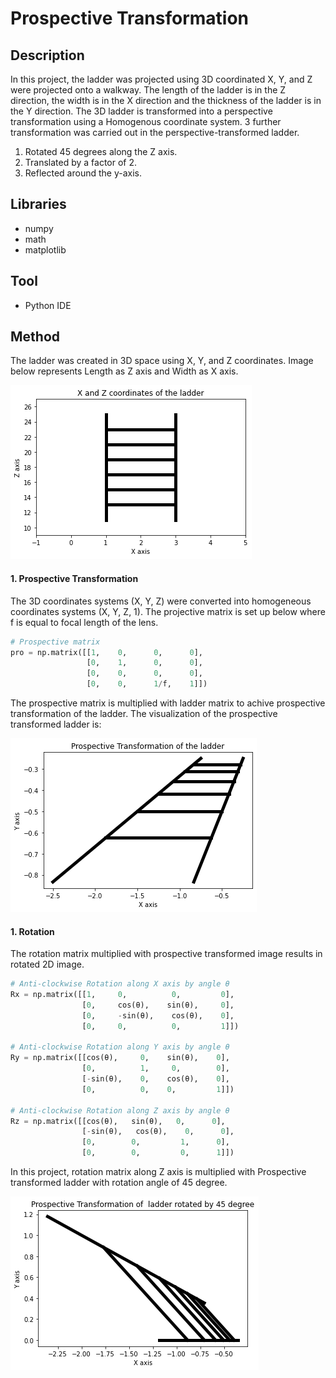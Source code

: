 # Prospective Transformation
## Description
In this project, the ladder was projected using 3D coordinated X, Y, and Z were projected onto a walkway. The length of the ladder is in the Z direction, the width is in the X direction and the thickness of the ladder is in the Y direction. The 3D ladder is transformed into a perspective transformation using a Homogenous coordinate system. 3 further transformation was carried out in the perspective-transformed ladder.
1.	Rotated 45 degrees along the Z axis.
2.	 Translated by a factor of 2.
3.	Reflected around the y-axis. 

## Libraries 
* numpy
* math
* matplotlib

## Tool
* Python IDE

## Method
The ladder was created in 3D space using X, Y, and Z coordinates. Image below represents Length as Z axis and Width as X axis. 

<img src="https://github.com/bipulsimkhada/Image/blob/main/CV%20images/ladder%20x-z.png">

#### 1. Prospective Transformation
The 3D coordinates systems (X, Y, Z) were converted into homogeneous coordinates systems (X, Y, Z, 1). The projective matrix is set up below where f is equal to focal length of the lens. 

```python
# Prospective matrix
pro = np.matrix([[1,    0,      0,      0],
                 [0,    1,      0,      0],
                 [0,    0,      0,      0],
                 [0,    0,      1/f,    1]])
```

The prospective matrix is multiplied with ladder matrix to achive prospective transformation of the ladder. The visualization of the prospective transformed ladder is:

<img src="https://github.com/bipulsimkhada/Image/blob/main/CV%20images/prospective%20transformation.png">

#### 1. Rotation
The rotation matrix multiplied with prospective transformed image results in rotated 2D image. 

```python
# Anti-clockwise Rotation along X axis by angle θ
Rx = np.matrix([[1,     0,          0,         0],
                [0,     cos(θ),    sin(θ),     0],
                [0,     -sin(θ),    cos(θ),    0],
                [0,     0,          0,         1]])
                
# Anti-clockwise Rotation along Y axis by angle θ
Ry = np.matrix([[cos(θ),     0,    sin(θ),    0],
                [0,          1,     0,        0],
                [-sin(θ),    0,    cos(θ),    0],
                [0,          0,    0,         1]]) 
                
# Anti-clockwise Rotation along Z axis by angle θ
Rz = np.matrix([[cos(θ),   sin(θ),   0,      0],
                [-sin(θ),   cos(θ),    0,      0],
                [0,        0,         1,      0],
                [0,        0,         0,      1]])                 
```
In this project, rotation matrix along Z axis is multiplied with Prospective transformed ladder with rotation angle of 45 degree. 


<img src="https://github.com/bipulsimkhada/Image/blob/main/CV%20images/Rotation%20Z.png">


